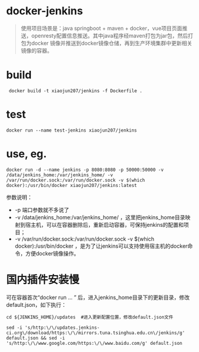 # docker-jenkins
>使用项目场景是：java springboot + maven + docker，vue项目页面推送，openresty配置信息推送。其中java程序经maven打包为jar包，然后打包为docker 镜像并推送到docker镜像仓储，再到生产环境集群中更新相关镜像的容器。

# build
```
 docker build -t xiaojun207/jenkins -f Dockerfile .
```

# test
```
docker run --name test-jenkins xiaojun207/jenkins
```

# use, eg.
```
docker run -d --name jenkins -p 8080:8080 -p 50000:50000 -v /data/jenkins_home:/var/jenkins_home/ -v /var/run/docker.sock:/var/run/docker.sock -v $(which docker):/usr/bin/docker xiaojun207/jenkins:latest

```

参数说明：
* -p 端口参数就不多说了
* -v /data/jenkins_home:/var/jenkins_home/ ，这里把jenkins_home目录映射到宿主机，可以在容器删除后，重新启动容器，可保持jenkins的配置和项目；
* -v /var/run/docker.sock:/var/run/docker.sock -v $(which docker):/usr/bin/docker ，是为了让jenkins可以支持使用宿主机的docker命令，方便docker镜像操作。

# 国内插件安装慢
可在容器首次“docker run ... ” 后，进入jenkins_home目录下的更新目录，修改default.json，如下执行：

```
cd ${JENKINS_HOME}/updates  #进入更新配置位置，修改default.json文件

sed -i 's/http:\/\/updates.jenkins-ci.org\/download/https:\/\/mirrors.tuna.tsinghua.edu.cn\/jenkins/g' default.json && sed -i 's/http:\/\/www.google.com/https:\/\/www.baidu.com/g' default.json
```

